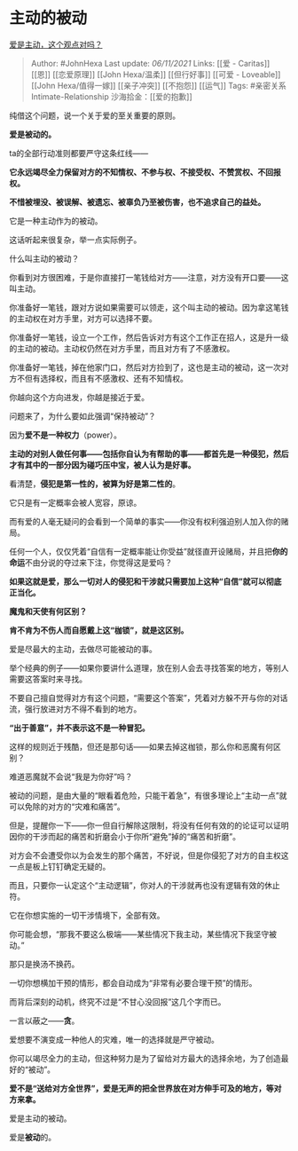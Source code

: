 # 主动的被动
[爱是主动，这个观点对吗？](https://www.zhihu.com/question/29139583/answer/2206995808)

> Author: #JohnHexa 
Last update: *06/11/2021* 
Links: [[爱 - Caritas]] [[恩]] [[恋爱原理]] [[John Hexa/温柔]] [[但行好事]] [[可爱 - Loveable]] [[John Hexa/值得一嫁]] [[亲子冲突]] [[不抱怨]] [[运气]]
Tags:   #亲密关系Intimate-Relationship 
沙海拾金：[[爱的抱歉]] 
  
纯借这个问题，说一个关于爱的至关重要的原则。

**爱是被动的。**

ta的全部行动准则都要严守这条红线——

**它永远竭尽全力保留对方的不知情权、不参与权、不接受权、不赞赏权、不回报权。**

**不惜被埋没、被误解、被遗忘、被辜负乃至被伤害，也不追求自己的益处。**

它是一种主动作为的被动。

  

这话听起来很复杂，举一点实际例子。

什么叫主动的被动？

你看到对方很困难，于是你直接打一笔钱给对方——注意，对方没有开口要——这叫主动。

你准备好一笔钱，跟对方说如果需要可以领走，这个叫主动的被动。因为拿这笔钱的主动权在对方手里，对方可以选择不要。

你准备好一笔钱，设立一个工作，然后告诉对方有这个工作正在招人，这是升一级的主动的被动。主动权仍然在对方手里，而且对方有了不感激权。

你准备好一笔钱，掉在他家门口，然后对方捡到了，这也是主动的被动，这一次对方不但有选择权，而且有不感激权、还有不知情权。

你越向这个方向进发，你越是接近于爱。

  

问题来了，为什么要如此强调“保持被动”？

因为**爱不是一种权力**（power）。

**主动的对别人做任何事——包括你自认为有帮助的事——都首先是一种侵犯，然后才有其中的一部分因为碰巧压中宝，被人认为是好事。**

看清楚，**侵犯是第一性的，被算为好是第二性的**。

它只是有一定概率会被人宽容，原谅。

而有爱的人毫无疑问的会看到一个简单的事实——你没有权利强迫别人加入你的赌局。

任何一个人，仅仅凭着“自信有一定概率能让你受益”就径直开设赌局，并且把**你的命运**不由分说的夺过来下注，你觉得这是爱吗？

**如果这就是爱，那么一切对人的侵犯和干涉就只需要加上这种“自信”就可以彻底正当化。**

**魔鬼和天使有何区别？**

**肯不肯为不伤人而自愿戴上这“枷锁”，就是这区别。**

  

爱是尽最大的主动，去做尽可能被动的事。

  

举个经典的例子——如果你要讲什么道理，放在别人会去寻找答案的地方，等别人需要这答案时来寻找。

不要自己擅自觉得对方有这个问题，“需要这个答案”，凭着对方躲不开与你的对话流，强行放进对方不得不看到的地方。

**“出于善意”，并不表示这不是一种冒犯。**

这样的规则近于残酷，但还是那句话——如果去掉这枷锁，那么你和恶魔有何区别？

难道恶魔就不会说“我是为你好”吗？

  

被动的问题，是由大量的“眼看着危险，只能干着急”，有很多理论上“主动一点”就可以免除的对方的“灾难和痛苦”。

但是，提醒你一下——你一但自行解除这限制，将没有任何有效的的论证可以证明因你的干涉而起的痛苦和折磨会小于你所“避免”掉的“痛苦和折磨”。

对方会不会遭受你以为会发生的那个痛苦，不好说，但是你侵犯了对方的自主权这一点是板上钉钉确定无疑的。

而且，只要你一认定这个“主动逻辑”，你对人的干涉就再也没有逻辑有效的休止符。

它在你想实施的一切干涉情境下，全部有效。

你可能会想，“那我不要这么极端——某些情况下我主动，某些情况下我坚守被动。”

那只是换汤不换药。

一切你想横加干预的情形，都会自动成为“非常有必要合理干预”的情形。

而背后深刻的动机，终究不过是“不甘心没回报”这几个字而已。

一言以蔽之——**贪**。

  

爱想要不演变成一种他人的灾难，唯一的选择就是严守被动。

你可以竭尽全力的主动，但这种努力是为了留给对方最大的选择余地，为了创造最好的“被动”。

**爱不是“送给对方全世界”，爱是无声的把全世界放在对方伸手可及的地方，等对方来拿。**

爱是主动的被动。

爱是**被动**的。